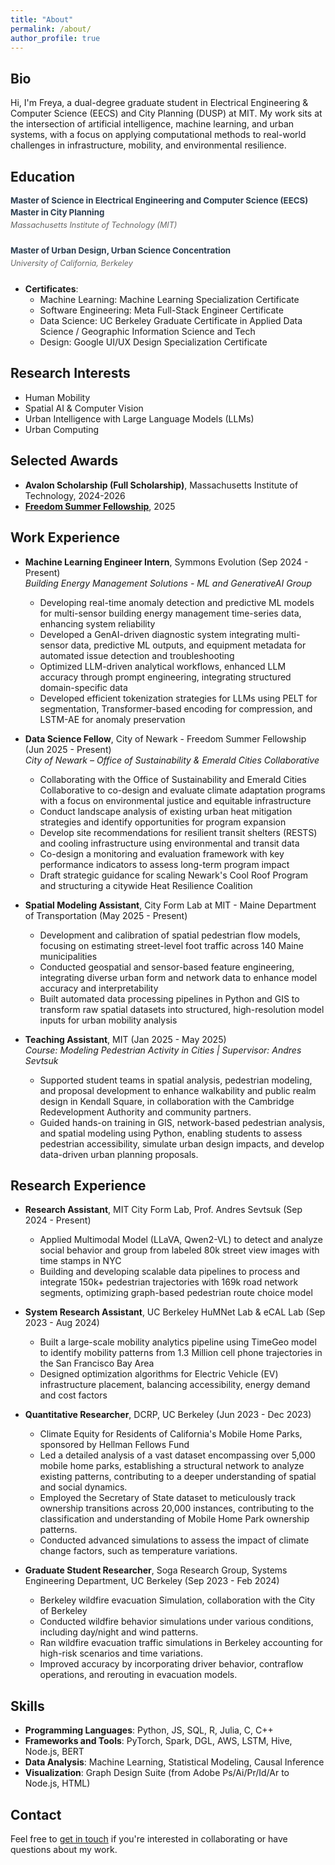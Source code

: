 ```yaml
---
title: "About"
permalink: /about/
author_profile: true
---
```


<style>
  /* Make all text smaller on the about page */
  .page__content {
    font-size: 0.75em;
    padding-top: 1em;
    }
  
  /* Make headings slightly smaller too */
  .page__content h2 {
    font-size: 1.25em;
    margin-top: 1.5em;
    margin-bottom: 0.5em;
      }
  
  .page__content h3 {
    font-size: 1.05em;
    margin-top: 1.2em;
    margin-bottom: 0.5em;
      }
  
  /* Adjust list items */
  .page__content ul li {
    font-size: 0.85em;
    margin-bottom: 0.4em;
    }
  
  /* Remove the custom author avatar size for About page */
  
  /* Hide the page title */
  .page__title {
    display: none;
  }

  /* Style for education section */
  .education-item {
    margin-bottom: 1.8em;
    }
  
  .degree {
    font-weight: bold;
    margin-bottom: 0.2em;
    font-size: 0.95em;
    color: #2c3e50;
    }
  
  .degree:not(:first-child) {
    margin-top: 0.1em;
    }
  
  .university {
    font-style: italic;
    margin-bottom: 0.5em;
    margin-top: 0.4em;
    font-size: 0.9em;
    color: #666;
  }
  
  .courses {
    color: #555;
    margin-top: 0.5em;
    font-size: 0.85em;
    }
  
  /* Style for work experience subtitles */
  .page__content ul li em {
    color: #666;
    font-size: 0.9em;
    display: block;
    margin-bottom: 0.3em;
    font-style: italic;
    }
  </style>
  
## Bio

Hi, I'm Freya, a dual-degree graduate student in Electrical Engineering & Computer Science (EECS) and City Planning (DUSP) at MIT. My work sits at the intersection of artificial intelligence, machine learning, and urban systems, with a focus on applying computational methods to real-world challenges in infrastructure, mobility, and environmental resilience.

## Education

<div class="education-item">
  <div class="degree">Master of Science in Electrical Engineering and Computer Science (EECS)</div>
  <div class="degree">Master in City Planning</div>
  <div class="university">Massachusetts Institute of Technology (MIT)</div>
</div>
     
<div class="education-item">
  <div class="degree">Master of Urban Design, Urban Science Concentration</div>
  <div class="university">University of California, Berkeley</div>
</div>

* **Certificates**:
  * Machine Learning: Machine Learning Specialization Certificate
  * Software Engineering: Meta Full-Stack Engineer Certificate
  * Data Science: UC Berkeley Graduate Certificate in Applied Data Science / Geographic Information Science and Tech
  * Design: Google UI/UX Design Specialization Certificate

## Research Interests

* Human Mobility
* Spatial AI & Computer Vision
* Urban Intelligence with Large Language Models (LLMs)
* Urban Computing

## Selected Awards

* **Avalon Scholarship (Full Scholarship)**, Massachusetts Institute of Technology, 2024-2026
* **[Freedom Summer Fellowship](https://freedomsummerfellowship.com/)**, 2025

## Work Experience

* **Machine Learning Engineer Intern**, Symmons Evolution (Sep 2024 - Present)  
  *Building Energy Management Solutions - ML and GenerativeAI Group*
  * Developing real-time anomaly detection and predictive ML models for multi-sensor building energy management time-series data, enhancing system reliability
  * Developed a GenAI-driven diagnostic system integrating multi-sensor data, predictive ML outputs, and equipment metadata for automated issue detection and troubleshooting
  * Optimized LLM-driven analytical workflows, enhanced LLM accuracy through prompt engineering, integrating structured domain-specific data
  * Developed efficient tokenization strategies for LLMs using PELT for segmentation, Transformer-based encoding for compression, and LSTM-AE for anomaly preservation

* **Data Science Fellow**, City of Newark - Freedom Summer Fellowship (Jun 2025 - Present)  
  *City of Newark – Office of Sustainability & Emerald Cities Collaborative*
  * Collaborating with the Office of Sustainability and Emerald Cities Collaborative to co-design and evaluate climate adaptation programs with a focus on environmental justice and equitable infrastructure
  * Conduct landscape analysis of existing urban heat mitigation strategies and identify opportunities for program expansion
  * Develop site recommendations for resilient transit shelters (RESTS) and cooling infrastructure using environmental and transit data
  * Co-design a monitoring and evaluation framework with key performance indicators to assess long-term program impact
  * Draft strategic guidance for scaling Newark's Cool Roof Program and structuring a citywide Heat Resilience Coalition

* **Spatial Modeling Assistant**, City Form Lab at MIT - Maine Department of Transportation (May 2025 - Present)
  * Development and calibration of spatial pedestrian flow models, focusing on estimating street-level foot traffic across 140 Maine municipalities
  * Conducted geospatial and sensor-based feature engineering, integrating diverse urban form and network data to enhance model accuracy and interpretability
  * Built automated data processing pipelines in Python and GIS to transform raw spatial datasets into structured, high-resolution model inputs for urban mobility analysis

* **Teaching Assistant**, MIT (Jan 2025 - May 2025)  
  *Course: Modeling Pedestrian Activity in Cities | Supervisor: Andres Sevtsuk*
  * Supported student teams in spatial analysis, pedestrian modeling, and proposal development to enhance walkability and public realm design in Kendall Square, in collaboration with the Cambridge Redevelopment Authority and community partners.
  * Guided hands-on training in GIS, network-based pedestrian analysis, and spatial modeling using Python, enabling students to assess pedestrian accessibility, simulate urban design impacts, and develop data-driven urban planning proposals.

## Research Experience

* **Research Assistant**, MIT City Form Lab, Prof. Andres Sevtsuk (Sep 2024 - Present)
    * Applied Multimodal Model (LLaVA, Qwen2-VL) to detect and analyze social behavior and group from labeled 80k street view images with time stamps in NYC
    * Building and developing scalable data pipelines to process and integrate 150k+ pedestrian trajectories with 169k road network segments, optimizing graph-based pedestrian route choice model
  
* **System Research Assistant**, UC Berkeley HuMNet Lab & eCAL Lab (Sep 2023 - Aug 2024)
  * Built a large-scale mobility analytics pipeline using TimeGeo model to identify mobility 
  patterns from 1.3 Million cell phone trajectories in the San Francisco Bay Area
  * Designed optimization algorithms for Electric Vehicle (EV) infrastructure placement, 
  balancing accessibility, energy demand and cost factors

* **Quantitative Researcher**, DCRP, UC Berkeley (Jun 2023 - Dec 2023)
    * Climate Equity for Residents of California's Mobile Home Parks, sponsored by Hellman Fellows Fund
    * Led a detailed analysis of a vast dataset encompassing over 5,000 mobile home parks, establishing a structural network to analyze existing patterns, contributing to a deeper understanding of spatial and social dynamics.
    * Employed the Secretary of State dataset to meticulously track ownership transitions across 20,000 instances, contributing to the classification and understanding of Mobile Home Park ownership patterns.
    * Conducted advanced simulations to assess the impact of climate change factors, such as temperature variations.

* **Graduate Student Researcher**, Soga Research Group, Systems Engineering Department, UC Berkeley (Sep 2023 - Feb 2024)
    * Berkeley wildfire evacuation Simulation, collaboration with the City of Berkeley
    * Conducted wildfire behavior simulations under various conditions, including day/night and wind patterns.
    * Ran wildfire evacuation traffic simulations in Berkeley accounting for high-risk scenarios and time variations.
    * Improved accuracy by incorporating driver behavior, contraflow operations, and rerouting in evacuation models.

## Skills

* **Programming Languages**: Python, JS, SQL, R, Julia, C, C++
* **Frameworks and Tools**: PyTorch, Spark, DGL, AWS, LSTM, Hive, Node.js, BERT
* **Data Analysis**: Machine Learning, Statistical Modeling, Causal Inference
* **Visualization**: Graph Design Suite (from Adobe Ps/Ai/Pr/Id/Ar to Node.js, HTML)

## Contact

Feel free to [get in touch](/contact/) if you're interested in collaborating or have questions about my work.


